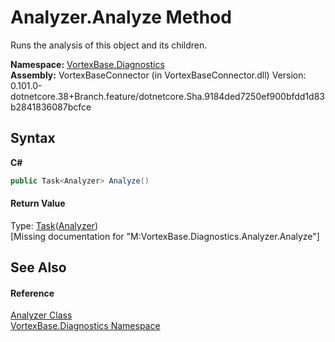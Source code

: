 # Analyzer.Analyze Method 
 

Runs the analysis of this object and its children.

**Namespace:**&nbsp;<a href="N_VortexBase_Diagnostics.md">VortexBase.Diagnostics</a><br />**Assembly:**&nbsp;VortexBaseConnector (in VortexBaseConnector.dll) Version: 0.101.0-dotnetcore.38+Branch.feature/dotnetcore.Sha.9184ded7250ef900bfdd1d83b2841836087bcfce

## Syntax

**C#**<br />
``` C#
public Task<Analyzer> Analyze()
```


#### Return Value
Type: <a href="https://docs.microsoft.com/dotnet/api/system.threading.tasks.task-1" target="_blank">Task</a>(<a href="T_VortexBase_Diagnostics_Analyzer.md">Analyzer</a>)<br />\[Missing <returns> documentation for "M:VortexBase.Diagnostics.Analyzer.Analyze"\]

## See Also


#### Reference
<a href="T_VortexBase_Diagnostics_Analyzer.md">Analyzer Class</a><br /><a href="N_VortexBase_Diagnostics.md">VortexBase.Diagnostics Namespace</a><br />